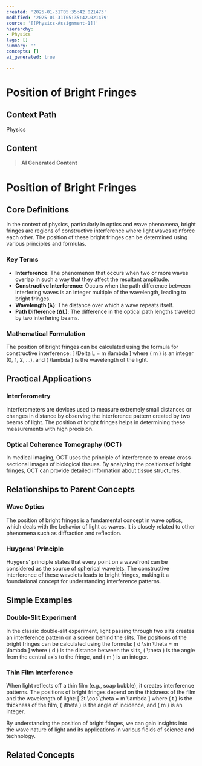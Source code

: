 ```yaml
---
created: '2025-01-31T05:35:42.021473'
modified: '2025-01-31T05:35:42.021479'
source: '[[Physics-Assignment-1]]'
hierarchy:
- Physics
tags: []
summary: ''
concepts: []
ai_generated: true

---
```


# Position of Bright Fringes

## Context Path
Physics

## Content
> **AI Generated Content**
 # Position of Bright Fringes

## Core Definitions

In the context of physics, particularly in optics and wave phenomena, bright fringes are regions of constructive interference where light waves reinforce each other. The position of these bright fringes can be determined using various principles and formulas.

### Key Terms
- **Interference**: The phenomenon that occurs when two or more waves overlap in such a way that they affect the resultant amplitude.
- **Constructive Interference**: Occurs when the path difference between interfering waves is an integer multiple of the wavelength, leading to bright fringes.
- **Wavelength (λ)**: The distance over which a wave repeats itself.
- **Path Difference (ΔL)**: The difference in the optical path lengths traveled by two interfering beams.

### Mathematical Formulation
The position of bright fringes can be calculated using the formula for constructive interference:
\[ \Delta L = m \lambda \]
where \( m \) is an integer (0, 1, 2, ...), and \( \lambda \) is the wavelength of the light.

## Practical Applications

### Interferometry
Interferometers are devices used to measure extremely small distances or changes in distance by observing the interference pattern created by two beams of light. The position of bright fringes helps in determining these measurements with high precision.

### Optical Coherence Tomography (OCT)
In medical imaging, OCT uses the principle of interference to create cross-sectional images of biological tissues. By analyzing the positions of bright fringes, OCT can provide detailed information about tissue structures.

## Relationships to Parent Concepts

### Wave Optics
The position of bright fringes is a fundamental concept in wave optics, which deals with the behavior of light as waves. It is closely related to other phenomena such as diffraction and reflection.

### Huygens' Principle
Huygens' principle states that every point on a wavefront can be considered as the source of spherical wavelets. The constructive interference of these wavelets leads to bright fringes, making it a foundational concept for understanding interference patterns.

## Simple Examples

### Double-Slit Experiment
In the classic double-slit experiment, light passing through two slits creates an interference pattern on a screen behind the slits. The positions of the bright fringes can be calculated using the formula:
\[ d \sin \theta = m \lambda \]
where \( d \) is the distance between the slits, \( \theta \) is the angle from the central axis to the fringe, and \( m \) is an integer.

### Thin Film Interference
When light reflects off a thin film (e.g., soap bubble), it creates interference patterns. The positions of bright fringes depend on the thickness of the film and the wavelength of light:
\[ 2t \cos \theta = m \lambda \]
where \( t \) is the thickness of the film, \( \theta \) is the angle of incidence, and \( m \) is an integer.

By understanding the position of bright fringes, we can gain insights into the wave nature of light and its applications in various fields of science and technology.

## Related Concepts
